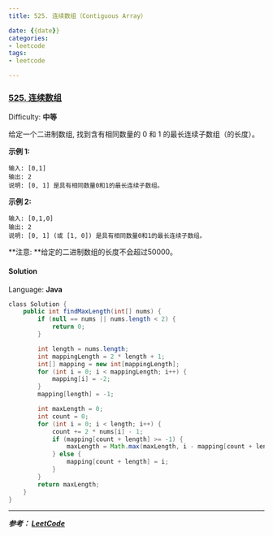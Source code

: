 ```yaml
---
title: 525. 连续数组（Contiguous Array）

date: {{date}}
categories:
- leetcode
tags:
- leetcode

---
```

### [525\. 连续数组](https://leetcode-cn.com/problems/contiguous-array/)

Difficulty: **中等**


给定一个二进制数组, 找到含有相同数量的 0 和 1 的最长连续子数组（的长度）。

**示例 1:**

```
输入: [0,1]
输出: 2
说明: [0, 1] 是具有相同数量0和1的最长连续子数组。
```

**示例 2:**

```
输入: [0,1,0]
输出: 2
说明: [0, 1] (或 [1, 0]) 是具有相同数量0和1的最长连续子数组。
```

**注意: **给定的二进制数组的长度不会超过50000。


#### Solution

Language: **Java**

```java
​class Solution {
    public int findMaxLength(int[] nums) {
        if (null == nums || nums.length < 2) {
            return 0;
        }

        int length = nums.length;
        int mappingLength = 2 * length + 1;
        int[] mapping = new int[mappingLength];
        for (int i = 0; i < mappingLength; i++) {
            mapping[i] = -2;
        }
        mapping[length] = -1;

        int maxLength = 0;
        int count = 0;
        for (int i = 0; i < length; i++) {
            count += 2 * nums[i] - 1;
            if (mapping[count + length] >= -1) {
                maxLength = Math.max(maxLength, i - mapping[count + length]);
            } else {
                mapping[count + length] = i;
            }
        }
        return maxLength;
    }
}
```

---
***参考：
[LeetCode](https://leetcode-cn.com/problems/contiguous-array/)***
